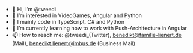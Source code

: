 - 👋 Hi, I’m @tweedi
- 👀 I’m interested in VideoGames, Angular and Python
- 🧠 I mainly code in TypeScript, C# and Python
- 🌱 I’m currently learning how to work with Push-Architecture in Angular
- 📫 How to reach me: @tweedi_(Twitter), benedikt@familie-lienert.de (Mail), benedikt.lienert@imbus.de (Business Mail)
